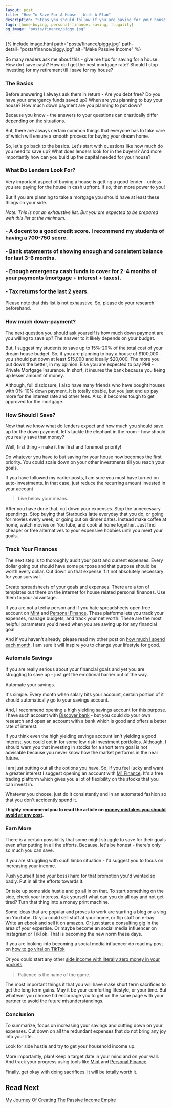 ```yaml
---
layout: post
title: "How To Save For A House - With A Plan"
description: "Steps you should follow if you are saving for your house. This post will explain money saving tips and a plan for low income household."
tags: [home-buying, personal-finance, saving, frugality]
og_image: "posts/finance/piggy.jpg"
---
```


{% include image.html path="posts/finance/piggy.jpg" path-detail="posts/finance/piggy.jpg" alt="Make Passive Income" %}

So many readers ask me about this - give me tips for saving for a house. How do I save cash? How do I get the best mortgage rate? Should I stop investing for my retirement till I save for my house?

### The Basics

Before answering I always ask them in return - Are you debt free? Do you have your emergency funds saved up? When are you planning to buy your house? How much down payment are you planning to put down?

Because you know - the answers to your questions can drastically differ depending on the situations. 

But, there are always certain common things that everyone has to take care of which will ensure a smooth process for buying your dream home.

So, let's go back to the basics. Let's start with questions like how much do you need to save up? What does lenders look for in the buyers? And more importantly how can you build up the capital needed for your house?


### What Do Lenders Look For?

Very important aspect of buying a house is getting a good lender - unless you are paying for the house in cash upfront. If so, then more power to you!

But if you are planning to take a mortgage you should have at least these things on your side.

*Note: This is not an exhaustive list. But you are expected to be prepared with this list at the minimum.*

### - A decent to a good credit score. I recommend my students of having a 700-750 score.

### - Bank statements of showing enough and consistent balance for last 3-6 months.

### - Enough emergency cash funds to cover for 2-4 months of your payments (mortgage + interest + taxes).

### - Tax returns for the last 2 years.

Please note that this list is not exhaustive. So, please do your research beforehand.


### How much down-payment?

The next question you should ask yourself is how much down payment are you willing to save up? The answer to it likely depends on your budget.

But, I suggest my students to save up to 15%-20% of the total cost of your dream house budget. So, if you are planning to buy a house of $100,000 - you should put down at least $15,000 and ideally $20,000. The more you put down the better, in my opinion. Else you are expected to pay PMI - Private Mortgage Insurance. In short, it insures the bank because you tieing up lesser amount of money.

Although, full disclosure, I also have many friends who have bought houses with 0%-10% down payment. It is totally doable, but you just end up pay more for the interest rate and other fees. Also, it becomes tough to get approved for the mortgage.


### How Should I Save?

Now that we know what do lenders expect and how much you should save up for the down payment, let's tackle the elephant in the room - how should you really save that money?

Well, first thing - make it the first and foremost priority!

Do whatever you have to but saving for your house now becomes the first priority. You could scale down on your other investments till you reach your goals. 

If you have followed my earlier posts, I am sure you must have turned on auto-investments. In that case, just reduce the recurring amount invested in your account

> Live below your means.

After you have done that, cut down your expenses. Stop the unnecessary spendings. Stop buying that Starbucks latte everyday that you do, or going for movies every week, or going out on dinner dates. Instead make coffee at home, watch movies on YouTube, and cook at home together. Just find cheaper or free alternatives to your expensive hobbies until you meet your goals.


### Track Your Finances

The next step is to thoroughly audit your past and current expenses. Every dollar going out should have some purpose and that purpose should be worth every dollar. Cut down on that expense if it not absolutely necessary for your survival.

Create spreadsheets of your goals and expenses. There are a ton of templates out there on the internet for house related personal finances. Use them to your advantage.

If you are not a techy person and if you hate spreadsheets open free account on [Mint](https://www.mint.com/) and [Personal Finance](https://is.gd/xT4det). These platforms lets you track your expenses, manage budgets, and track your net worth. These are the most helpful parameters you'd need when you are saving up for any financial goal.


And if you haven't already, please read my other post on [how much I spend each month](http://ngninja.com/posts/how-much-i-spend-per-month). I am sure it will inspire you to change your lifestyle for good.


### Automate Savings

If you are really serious about your financial goals and yet you are struggling to save up - just get the emotional barrier out of the way.

Automate your savings.

It's simple. Every month when salary hits your account, certain portion of it should automatically go to your savings account.

And, I recommend opening a high yielding savings account for this purpose. I have such account with [Discover bank](https://portal.discover.com/) - but you could do your own research and open an account with a bank which is good and offers a better rate of interest.

If you think even the high yielding savings account isn't yielding a good interest, you could opt in for some low risk investment portfolios. Although, I should warn you that investing in stocks for a short term goal is not advisable because you never know how the market performs in the near future.

I am just putting out all the options you have. So, if you feel lucky and want a greater interest I suggest opening an account with [M1 Finance](http://bit.ly/investM1Finance). It's a free trading platform which gives you a lot of flexibility on the stocks that you can invest in.

Whatever you choose, just do it consistently and in an automated fashion so that you don't accidently spend it.

**I highly recommend you to read the article on [money mistakes you should avoid at any cost](http://ngninja.com/posts/6-money-mistakes-to-avoid).**


### Earn More

There is a certain possibility that some might struggle to save for their goals even after putting in all the efforts. Because, let's be honest - there's only so much you can save.

If you are struggling with such limbo situation - I'd suggest you to focus on increasing your income.

Push yourself (and your boss) hard for that promotion you'd wanted so badly. Put in all the efforts towards it.

Or take up some side hustle and go all in on that. To start something on the side, check your interess. Ask yourself what can you do all day and not get tired? Turn that thing into a money print machine.

Some ideas that are popular and proves to work are starting a blog or a vlog on YouTube. Or you could sell stuff at your home, or flip stuff on e-bay. Write an ebook and sell it on amazon. Or just start a consulting gig in the area of your expertise. Or maybe become an social media influencer on Instagram or TikTok. That is becoming the new norm these days.

If you are looking into becoming a social media influencer do read my post on [how to go viral on TikTok](http://ngninja.com/posts/how-to-get-tiktok-famous)

Or you could start any other [side income with literally zero money in your pockets](http://ngninja.com/posts/build-wealth-with-no-money).

> Patience is the name of the game.

The most important things it that you will have make short term sacrifices to get the long term gains. May it be your comforting lifestyle, or your time. But whatever you choose I'd encourage you to get on the same page with your partner to avoid the future misunderstandings.


### Conclusion

To summarize, focus on increasing your savings and cutting down on your expenses. Cut down on all the redundant expenses that do not bring any joy into your life.

Look for side hustle and try to get your household income up.

More importantly, plan! Keep a target date in your mind and on your wall. And track your progress using tools like [Mint](https://www.mint.com/) and [Personal Finance](https://is.gd/xT4det).

Finally, get okay with doing sacrifices. It will be totally worth it.


## Read Next

[My Journey Of Creating The Passive Income Empire](http://ngninja.com/posts/passive-income-my-journey)